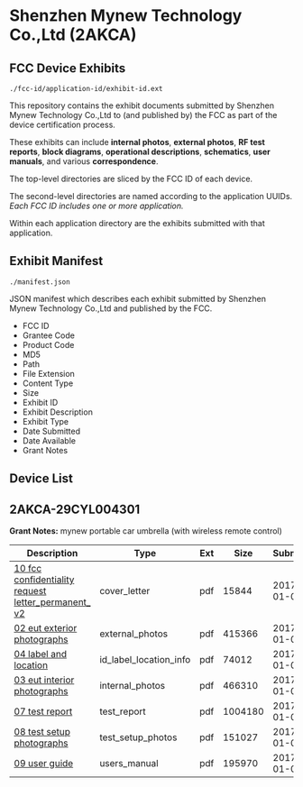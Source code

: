 # Shenzhen Mynew Technology Co.,Ltd (2AKCA)
## FCC Device Exhibits

```
./fcc-id/application-id/exhibit-id.ext
```

This repository contains the exhibit documents submitted by Shenzhen Mynew Technology Co.,Ltd to (and published by) the FCC as part of the device certification process.

These exhibits can include **internal photos**, **external photos**, **RF test reports**, **block diagrams**, **operational descriptions**, **schematics**, **user manuals**, and various **correspondence**.

The top-level directories are sliced by the FCC ID of each device.

The second-level directories are named according to the application UUIDs. *Each FCC ID includes one or more application.*

Within each application directory are the exhibits submitted with that application. 

## Exhibit Manifest

```
./manifest.json
```

JSON manifest which describes each exhibit submitted by Shenzhen Mynew Technology Co.,Ltd and published by the FCC.

- FCC ID
- Grantee Code
- Product Code
- MD5
- Path
- File Extension
- Content Type
- Size
- Exhibit ID
- Exhibit Description
- Exhibit Type
- Date Submitted
- Date Available
- Grant Notes

## Device List
## 2AKCA-29CYL004301
**Grant Notes:** mynew portable car umbrella (with wireless remote control)

| Description | Type | Ext | Size | Submitted | Available |
| ----------- | ---- | --- | ---- | --------- | --------- |
| [10 fcc confidentiality request letter_permanent_ v2](2AKCA-29CYL004301/2d3152f75ea6d0e19a2f79ec24e093ee/3250966.pdf) | cover_letter | pdf | 15844 | 2017-01-08 | 2017-01-09 |
| [02 eut exterior photographs](2AKCA-29CYL004301/2d3152f75ea6d0e19a2f79ec24e093ee/3250967.pdf) | external_photos | pdf | 415366 | 2017-01-08 | 2017-01-09 |
| [04 label and location](2AKCA-29CYL004301/2d3152f75ea6d0e19a2f79ec24e093ee/3250970.pdf) | id_label_location_info | pdf | 74012 | 2017-01-08 | 2017-01-09 |
| [03 eut interior photographs](2AKCA-29CYL004301/2d3152f75ea6d0e19a2f79ec24e093ee/3250964.pdf) | internal_photos | pdf | 466310 | 2017-01-08 | 2017-01-09 |
| [07 test report](2AKCA-29CYL004301/2d3152f75ea6d0e19a2f79ec24e093ee/3250968.pdf) | test_report | pdf | 1004180 | 2017-01-08 | 2017-01-09 |
| [08 test setup photographs](2AKCA-29CYL004301/2d3152f75ea6d0e19a2f79ec24e093ee/3250969.pdf) | test_setup_photos | pdf | 151027 | 2017-01-08 | 2017-01-09 |
| [09 user guide](2AKCA-29CYL004301/2d3152f75ea6d0e19a2f79ec24e093ee/3250965.pdf) | users_manual | pdf | 195970 | 2017-01-08 | 2017-01-09 |
